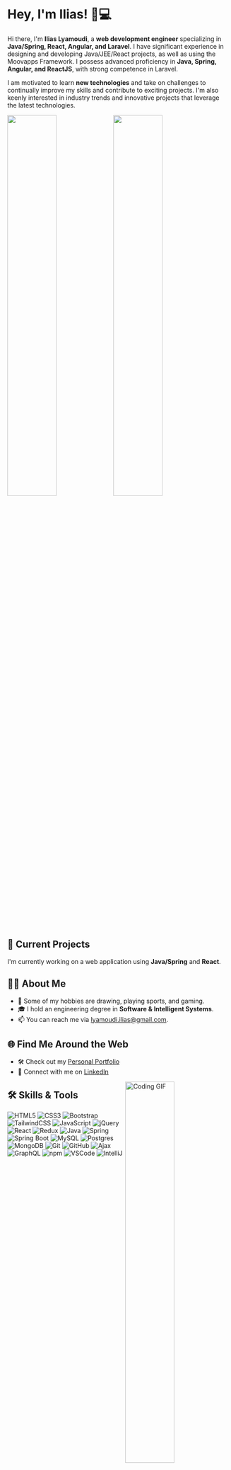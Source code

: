 # Hey, I'm Ilias! 👋💻


Hi there, I'm **Ilias Lyamoudi**, a **web development engineer** specializing in **Java/Spring, React, Angular, and Laravel**. I have significant experience in designing and developing Java/JEE/React projects, as well as using the Moovapps Framework. I possess advanced proficiency in **Java, Spring, Angular, and ReactJS**, with strong competence in Laravel.

I am motivated to learn **new technologies** and take on challenges to continually improve my skills and contribute to exciting projects. I'm also keenly interested in industry trends and innovative projects that leverage the latest technologies.

<img align="left" width="47%" src="https://github-readme-stats.vercel.app/api?username=Lyam0udi&show_icons=true&theme=transparent" />
<img align="left" width="47%" src="https://github-readme-stats.vercel.app/api/top-langs/?username=Lyam0udi&layout=compact" />

<br clear="left"/>

## 🔭 Current Projects

I'm currently working on a web application using **Java/Spring** and **React**.

## 🧑‍💻 About Me

- 🎨 Some of my hobbies are drawing, playing sports, and gaming.
- 🎓 I hold an engineering degree in **Software & Intelligent Systems**.
- 📫 You can reach me via [lyamoudi.ilias@gmail.com](mailto:lyamoudi.ilias@gmail.com).

## 🌐 Find Me Around the Web

- 🛠 Check out my [Personal Portfolio](https://lyam0udi.netlify.app/)
- 💼 Connect with me on [LinkedIn](https://www.linkedin.com/in/lyam0udi/)

<img align="right" alt="Coding GIF" src="https://media1.giphy.com/media/qgQUggAC3Pfv687qPC/giphy.gif?cid=ecf05e47qs4vghgnwjau89yasub1f8edpnlxuepoq8zyqft4&rid=giphy.gif&ct=g" width="47%"/>

## 🛠 Skills & Tools

<div>
   <img alt="HTML5" src="https://img.shields.io/badge/HTML5-%23E34F26.svg?style=for-the-badge&logo=html5&logoColor=white" />
   <img alt="CSS3" src="https://img.shields.io/badge/CSS3-%231572B6.svg?style=for-the-badge&logo=css3&logoColor=white" />
   <img alt="Bootstrap" src="https://img.shields.io/badge/Bootstrap-%23563D7C.svg?style=for-the-badge&logo=bootstrap&logoColor=white" />
   <img alt="TailwindCSS" src="https://img.shields.io/badge/TailwindCSS-%2338B2AC.svg?style=for-the-badge&logo=tailwind-css&logoColor=white" />
   <img alt="JavaScript" src="https://img.shields.io/badge/JavaScript-%23323330.svg?style=for-the-badge&logo=javascript&logoColor=%23F7DF1E" />
   <img alt="jQuery" src="https://img.shields.io/badge/jQuery-%230769AD.svg?style=for-the-badge&logo=jquery&logoColor=white" />
   <img alt="React" src="https://img.shields.io/badge/React-%2320232a.svg?style=for-the-badge&logo=react&logoColor=%2361DAFB" />
   <img alt="Redux" src="https://img.shields.io/badge/Redux-%23593d88.svg?style=for-the-badge&logo=redux&logoColor=white" />
   <img alt="Java" src="https://img.shields.io/badge/Java-%23ED8B00.svg?style=for-the-badge&logo=java&logoColor=white" />
   <img alt="Spring" src="https://img.shields.io/badge/Spring-%236DB33F.svg?style=for-the-badge&logo=spring&logoColor=white" />
   <img alt="Spring Boot" src="https://img.shields.io/badge/Spring%20Boot-%236DB33F.svg?style=for-the-badge&logo=spring&logoColor=white" />
   <img alt="MySQL" src="https://img.shields.io/badge/MySQL-%2300f.svg?style=for-the-badge&logo=mysql&logoColor=white" />
   <img alt="Postgres" src="https://img.shields.io/badge/Postgres-%23316192.svg?style=for-the-badge&logo=postgresql&logoColor=white" />
   <img alt="MongoDB" src="https://img.shields.io/badge/MongoDB-%234ea94b.svg?style=for-the-badge&logo=mongodb&logoColor=white" />
   <img alt="Git" src="https://img.shields.io/badge/Git-%23F05032.svg?style=for-the-badge&logo=git&logoColor=white" />
   <img alt="GitHub" src="https://img.shields.io/badge/GitHub-%23121011.svg?style=for-the-badge&logo=github&logoColor=white" />
   <img alt="Ajax" src="https://img.shields.io/badge/Ajax-%230051C9.svg?style=for-the-badge&logo=ajax&logoColor=white" />
   <img alt="GraphQL" src="https://img.shields.io/badge/GraphQL-%23e10098.svg?style=for-the-badge&logo=graphql&logoColor=white" />
   <img alt="npm" src="https://img.shields.io/badge/npm-%23CB3837.svg?style=for-the-badge&logo=npm&logoColor=white" />
   <img alt="VSCode" src="https://img.shields.io/badge/VSCode-%23007ACC.svg?style=for-the-badge&logo=visual-studio-code&logoColor=white" />
   <img alt="IntelliJ" src="https://img.shields.io/badge/IntelliJ%20IDEA-%23000000.svg?style=for-the-badge&logo=intellij-idea&logoColor=white" />
</div>
